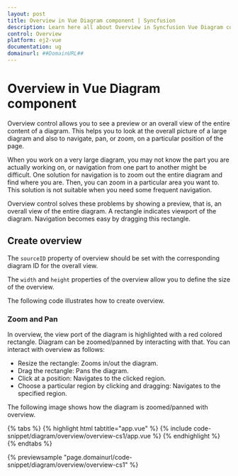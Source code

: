 ```yaml
---
layout: post
title: Overview in Vue Diagram component | Syncfusion
description: Learn here all about Overview in Syncfusion Vue Diagram component of Syncfusion Essential JS 2 and more.
control: Overview 
platform: ej2-vue
documentation: ug
domainurl: ##DomainURL##
---
```


# Overview in Vue Diagram component

Overview control allows you to see a preview or an overall view of the entire content of a diagram. This helps you to look at the overall picture of a large diagram and also to navigate, pan, or zoom, on a particular position of the page.

When you work on a very large diagram, you may not know the part you are actually working on, or navigation from one part to another might be difficult. One solution for navigation is to zoom out the entire diagram and find where you are. Then, you can zoom in a particular area you want to. This solution is not suitable when you need some frequent navigation.

Overview control solves these problems by showing a preview, that is, an overall view of the entire diagram. A rectangle indicates viewport of the diagram. Navigation becomes easy by dragging this rectangle.

## Create overview

The `sourceID` property of overview should be set with the corresponding diagram ID for the overall view.

The `width` and `height` properties of the overview allow you to define the size of the overview.

The following code illustrates how to create overview.

### Zoom and Pan

In overview, the view port of the diagram is highlighted with a red colored rectangle. Diagram can be zoomed/panned by interacting with that. You can interact with overview as follows:

* Resize the rectangle: Zooms in/out the diagram.
* Drag the rectangle: Pans the diagram.
* Click at a position: Navigates to the clicked region.
* Choose a particular region by clicking and dragging: Navigates to the specified region.

The following image shows how the diagram is zoomed/panned with overview.

{% tabs %}
{% highlight html tabtitle="app.vue" %}
{% include code-snippet/diagram/overview/overview-cs1/app.vue %}
{% endhighlight %}
{% endtabs %}
        
{% previewsample "page.domainurl/code-snippet/diagram/overview/overview-cs1" %}
